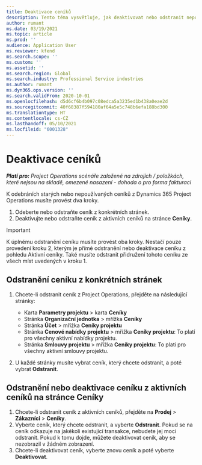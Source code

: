 ```yaml
---
title: Deaktivace ceníků
description: Tento téma vysvětluje, jak deaktivovat nebo odstranit nepoužívané nebo staré ceníky.
author: rumant
ms.date: 03/19/2021
ms.topic: article
ms.prod: ''
audience: Application User
ms.reviewer: kfend
ms.search.scope: ''
ms.custom: ''
ms.assetid: ''
ms.search.region: Global
ms.search.industry: Professional Service industries
ms.author: rumant
ms.dyn365.ops.version: ''
ms.search.validFrom: 2020-10-01
ms.openlocfilehash: d5d6cf6b4b097c08edca5a3235ed1b438a0eae2d
ms.sourcegitcommit: 40f68387f594180af64a5e5c748b6efa188bd300
ms.translationtype: HT
ms.contentlocale: cs-CZ
ms.lasthandoff: 05/10/2021
ms.locfileid: "6001328"
---
```

# <a name="deactivate-price-lists"></a>Deaktivace ceníků 

_**Platí pro:** Project Operations scénáře založené na zdrojích / položkách, které nejsou na skladě, omezené nasazení - dohoda o pro forma fakturaci_

K odebráních starých nebo nepoužívaných ceníků z Dynamics 365 Project Operations musíte provést dva kroky. 

1. Odeberte nebo odstraňte ceník z konkrétních stránek.
2. Deaktivujte nebo odstraňte ceník z aktivních ceníků na stránce **Ceníky**.

>[!IMPORTANT]
> K úplnému odstranění ceníku musíte provést oba kroky. Nestačí pouze provedení kroku 2, kterým je přímé odstranění nebo deaktivace ceníku z pohledu Aktivní ceníky. Také musíte odstranit přidružení tohoto ceníku ze všech míst uvedených v kroku 1.

## <a name="delete-the-price-list-from-specific-pages"></a>Odstranění ceníku z konkrétních stránek
1. Chcete-li odstranit ceník z Project Operations, přejděte na následující stránky:  

      - Karta **Parametry projektu** > karta **Ceníky**
      - Stránka **Organizační jednotka** > mřížka **Ceníky**
      - Stránka **Účet** > mřížka **Ceníky projektu**
      - Stránka **Cenové nabídky projektu** > mřížka **Ceníky projektu**: To platí pro všechny aktivní nabídky projektu.
      - Stránka **Smlouvy projektu** > mřížka **Ceníky projektu**: To platí pro všechny aktivní smlouvy projektu.

 2. U každé stránky musíte vybrat ceník, který chcete odstranit, a poté vybrat **Odstranit**. 
 
## <a name="delete-or-deactivate-the-price-list-from-the-price-lists-page"></a>Odstranění nebo deaktivace ceníku z aktivních ceníků na stránce Ceníky
 
1. Chcete-li odstranit ceník z aktivních ceníků, přejděte na **Prodej** > **Zákazníci** > **Ceníky**. 
2. Vyberte ceník, který chcete odstranit, a vyberte **Odstranit**. Pokud se na ceník odkazuje na jakékoli existující transakce, nebudete jej moci odstranit. Pokud k tomu dojde, můžete deaktivovat ceník, aby se nezobrazil v žádném zobrazení. 
3. Chcete-li deaktivovat ceník, vyberte znovu ceník a poté vyberte **Deaktivovat**.   
